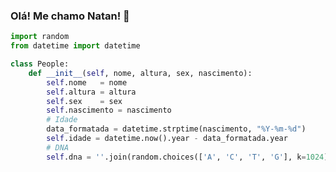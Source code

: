 ### Olá! Me chamo Natan! 👋

<!--
**na7ank/na7ank** is a ✨ _special_ ✨ repository because its `README.md` (this file) appears on your GitHub profile.

Here are some ideas to get you started:

- 🔭 I’m currently working on ...
- 🌱 I’m currently learning ...
- 👯 I’m looking to collaborate on ...
- 🤔 I’m looking for help with ...
- 💬 Ask me about ...
- 📫 How to reach me: ...
- 😄 Pronouns: ...
- ⚡ Fun fact: ...
-->

```python
import random
from datetime import datetime

class People:
    def __init__(self, nome, altura, sex, nascimento):
        self.nome   = nome
        self.altura = altura
        self.sex    = sex
        self.nascimento = nascimento
        # Idade
        data_formatada = datetime.strptime(nascimento, "%Y-%m-%d")
        self.idade = datetime.now().year - data_formatada.year
        # DNA
        self.dna = ''.join(random.choices(['A', 'C', 'T', 'G'], k=1024))

```
